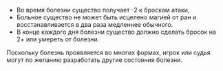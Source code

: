  - Во время болезни существо получает -2 к броскам атаки, 
 - Больное существо не может быть исцелено магией от ран и восстанавливается в два раза медленнее обычного. 
 - В конце каждого дня болезни существо должно сделать бросок на 2+ или умереть от болезни. 
 
 Поскольку болезнь проявляется во многих формах, игрок или судья могут по желанию разработать другие состояния болезни.
